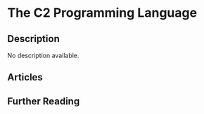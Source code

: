# The C2 Programming Language

## Description

No description available.

## Articles

## Further Reading